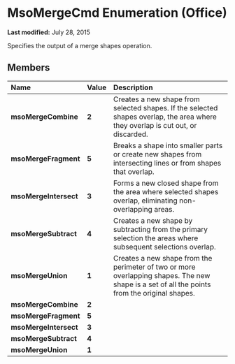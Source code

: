 
# MsoMergeCmd Enumeration (Office)

 **Last modified:** July 28, 2015

Specifies the output of a merge shapes operation.

## Members



|**Name**|**Value**|**Description**|
|:-----|:-----|:-----|
| **msoMergeCombine**| **2**|Creates a new shape from selected shapes. If the selected shapes overlap, the area where they overlap is cut out, or discarded. |
| **msoMergeFragment**| **5**|Breaks a shape into smaller parts or create new shapes from intersecting lines or from shapes that overlap.|
| **msoMergeIntersect**| **3**|Forms a new closed shape from the area where selected shapes overlap, eliminating non-overlapping areas.|
| **msoMergeSubtract**| **4**|Creates a new shape by subtracting from the primary selection the areas where subsequent selections overlap. |
| **msoMergeUnion**| **1**|Creates a new shape from the perimeter of two or more overlapping shapes. The new shape is a set of all the points from the original shapes.|
| **msoMergeCombine**| **2**||
| **msoMergeFragment**| **5**||
| **msoMergeIntersect**| **3**||
| **msoMergeSubtract**| **4**||
| **msoMergeUnion**| **1**||
